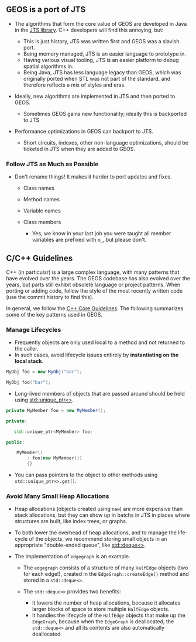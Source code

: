 ## GEOS is a port of JTS

* The algorithms that form the core value of GEOS are developed in Java in the [JTS library](https://github.com/locationtech/jts/). C++ developers will find this annoying, but:

  * This is just history, JTS was written first and GEOS was a slavish port.
  * Being memory managed, JTS is an easier language to prototype in.
  * Having various visual tooling, JTS is an easier platform to debug spatial algorithms in.
  * Being Java, JTS has less language legacy than GEOS, which was originally ported when STL was not part of the standard, and therefore reflects a mix of styles and eras.

* Ideally, new algorithms are implemented in JTS and then ported to GEOS.
  * Sometimes GEOS gains new functionality; ideally this is backported to JTS
* Performance optimizations in GEOS can backport to JTS.
  * Short circuits, indexes, other non-language optimizations, should be ticketed in JTS when they are added to GEOS.

### Follow JTS as Much as Possible

* Don't rename things! It makes it harder to port updates and fixes.

  * Class names
  * Method names
  * Variable names
  * Class members

    * Yes, we know in your last job you were taught all member variables are prefixed with `m_`, but please don't.

## C/C++ Guidelines

C++ (in particular) is a large complex language, with many patterns that have evolved over the years.
The GEOS codebase has also evolved over the years, but parts still exhibit obsolete language
or project patterns.
When porting or adding code, follow the style of the most recently written code (use the commit history to find this).

In general, we follow the [C++ Core Guidelines](https://isocpp.github.io/CppCoreGuidelines/CppCoreGuidelines).
The following summarizes some of the key patterns used in GEOS.

### Manage Lifecycles

* Frequently objects are only used local to a method and not returned to the caller.
* In such cases, avoid lifecycle issues entirely by **instantiating on the local stack**.

```java
MyObj foo = new MyObj("bar");
```

```c++
MyObj foo("bar");
```

* Long-lived members of objects that are passed around should be held using [std::unique_ptr<>](https://en.cppreference.com/w/cpp/memory/unique_ptr).

```java
private MyMember foo = new MyMember();
```

```c++
private:

   std::unique_ptr<MyMember> foo;

public:

    MyMember()
        : foo(new MyMember())
        {}
```

* You can pass pointers to the object to other methods using `std::unique_ptr<>.get()`.

### Avoid Many Small Heap Allocations

* Heap allocations (objects created using `new`) are more expensive than stack allocations, but they can show up in batchs in JTS in places where structures are built, like index trees, or graphs.
* To both lower the overhead of heap allocations, and to manage the life-cycle of the objects, we recommend storing small objects in an appropriate "double-ended queue", like [std::deque<>](https://en.cppreference.com/w/cpp/container/deque).
* The implementation of `edgegraph` is an example.

  * The `edgegraph` consists of a structure of many `HalfEdge` objects (two for each edge!), created in the `EdgeGraph::createEdge()` method and stored in a `std::deque<>`.
  * The `std::deque<>` provides two benefits:

    * It lowers the number of heap allocations, because it allocates larger blocks of space to store multiple `HalfEdge` objects.
    * It handles the lifecycle of the `HalfEdge` objects that make up the `EdgeGraph`, because when the `EdgeGraph` is deallocated, the `std::deque<>` and all its contents are also automatically deallocated.


